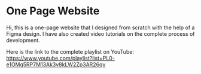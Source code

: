 # One Page Website
Hi, this is a one-page website that I designed from scratch with the help of a Figma design. I have also created video tutorials on the complete process of development.

Here is the link to the complete playlist on YouTube:
https://www.youtube.com/playlist?list=PL0-e1OMq5RP7M13Ak3v8kLW2Zp3AR26qv
